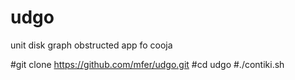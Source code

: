 udgo
====

unit disk graph obstructed app fo cooja

#git clone https://github.com/mfer/udgo.git
#cd udgo
#./contiki.sh

